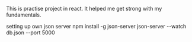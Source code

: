 This is practise project in react. It helped me get strong with my fundamentals.

setting up own json server
 npm install -g json-server
 json-server --watch db.json --port 5000
